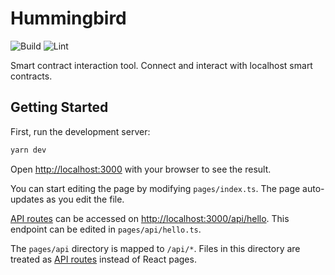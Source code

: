 # Hummingbird

![Build](https://github.com/nascentxyz/Hummingbird/workflows/Build/badge.svg)
![Lint](https://github.com/nascentxyz/Hummingbird/workflows/Lint/badge.svg)

Smart contract interaction tool. Connect and interact with localhost smart contracts.

## Getting Started

First, run the development server:

```bash
yarn dev
```

Open [http://localhost:3000](http://localhost:3000) with your browser to see the result.

You can start editing the page by modifying `pages/index.ts`. The page auto-updates as you edit the file.

[API routes](https://nextjs.org/docs/api-routes/introduction) can be accessed on [http://localhost:3000/api/hello](http://localhost:3000/api/hello). This endpoint can be edited in `pages/api/hello.ts`.

The `pages/api` directory is mapped to `/api/*`. Files in this directory are treated as [API routes](https://nextjs.org/docs/api-routes/introduction) instead of React pages.
